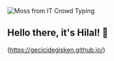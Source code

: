 
![Moss from IT Crowd Typing](https://media.giphy.com/media/XzYY9fZM6sNFe/giphy.gif)

## Hello there, it's Hilal! 👾
(https://gecicidegisken.github.io/)


<!--
**gecicidegisken/gecicidegisken** is a ✨ _special_ ✨ repository because its `README.md` (this file) appears on your GitHub profile.

Here are some ideas to get you started:

- 🔭 I’m currently working on ...
- 🌱 I’m currently learning ...
- 👯 I’m looking to collaborate on ...
- 🤔 I’m looking for help with ...
- 💬 Ask me about ...
- 📫 How to reach me: ...
- 😄 Pronouns: ...
- ⚡ Fun fact: ...
-->
